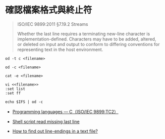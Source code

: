# 確認檔案格式與終止符

> ISO/IEC 9899:2011 §7.19.2 Streams
>
>  Whether the last line requires a terminating new-line character is implementation-defined. Characters may have to be added, altered, or deleted on input and output to conform to differing conventions for representing text in the host environment.

```
od -t c <filename>
```

```
od -c <filename>
```

```
cat -e <filename>
```

```
vi <<filename>>
:set list
:set ff
```

```
echo $IFS | od -c
```

- [Programming languages — C（ISO/IEC 9899:TC2）](http://www.open-std.org/jtc1/sc22/wg14/www/docs/n1124.pdf)

- [Shell script read missing last line](https://stackoverflow.com/a/3570051)

- [How to find out line-endings in a text file?](https://stackoverflow.com/a/12916758)
